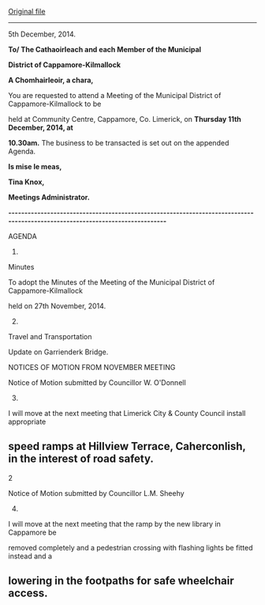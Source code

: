 [Original file](https://www.limerick.ie/sites/default/files/media/documents/2017-07/agenda_-_municipal_district_of_cappamore_-_kilmallock_-_11th_december_2014.pdf)

---
5th December, 2014.

**To/ The Cathaoirleach and each Member of the Municipal**

**District of Cappamore-Kilmallock**

**A Chomhairleoir, a chara,**

You are requested to attend a Meeting of the Municipal District of Cappamore-Kilmallock to be

held at Community Centre, Cappamore, Co. Limerick, on **Thursday 11th** **December, 2014, at**

**10.30am.** The business to be transacted is set out on the appended Agenda.

**Is mise le meas,**

**Tina Knox,**

**Meetings Administrator.**

**-----------------------------------------------------------------------------------------------------------------------------**

AGENDA

1.

Minutes

To adopt the Minutes of the Meeting of the Municipal District of Cappamore-Kilmallock

held on 27th November, 2014.

2.

Travel and Transportation

Update on Garrienderk Bridge.

NOTICES OF MOTION FROM NOVEMBER MEETING

Notice of Motion submitted by Councillor W. O'Donnell

3.

I will move at the next meeting that Limerick City & County Council install appropriate

speed ramps at Hillview Terrace, Caherconlish, in the interest of road safety.
---
2

Notice of Motion submitted by Councillor L.M. Sheehy

4.

I will move at the next meeting that the ramp by the new library in Cappamore be

removed completely and a pedestrian crossing with flashing lights be fitted instead and a

lowering in the footpaths for safe wheelchair access.
---
